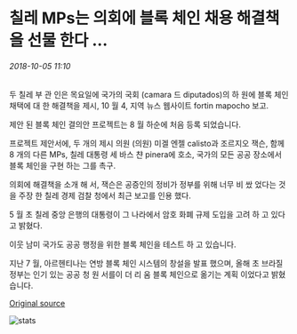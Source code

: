 # 칠레 MPs는 의회에 블록 체인 채용 해결책을 선물 한다 ...

###### 2018-10-05 11:10

두 칠레 부 관 인은 목요일에 국가의 국회 (camara 드 diputados)의 하 원에 블록 체인 채택에 대 한 해결책을 제시, 10 월 4, 지역 뉴스 웹사이트 fortin mapocho 보고.

제안 된 블록 체인 결의안 프로젝트는 8 월 하순에 처음 등록 되었습니다.

프로젝트 제안서에, 두 개의 제시 의원 (의원) 미겔 엔젤 calisto과 조르지오 잭슨, 함께 8 개의 다른 MPs, 칠레 대통령 세 바스 챤 pinera에 호소, 국가의 모든 공공 장소에서 블록 체인을 구현 하는 그를 촉구.

의회에 해결책을 소개 해 서, 잭슨은 공증인의 정비가 정부를 위해 너무 비 쌌 었다는 것을 주장 한 칠레 경제 검찰 청에서 최근 보고를 인용 했다.

5 월 초 칠레 중앙 은행의 대통령이 그 나라에서 암호 화폐 규제 도입을 고려 하 고 있다고 밝혔다.

이웃 남미 국가도 공공 행정을 위한 블록 체인을 테스트 하 고 있습니다.

지난 7 월, 아르헨티나는 연방 블록 체인 시스템의 창설을 발표 했으며, 올해 초 브라질 정부는 인기 있는 공공 청 원 서를이 더 리 움 블록 체인으로 옮기는 계획 이었다고 밝혔습니다.

[Original source](https://cointelegraph.com/news/chilean-mps-present-blockchain-adoption-resolution-to-parliament)

![stats](https://c.statcounter.com/11760860/0/a89fa40b/1/ "stats")